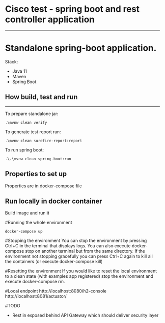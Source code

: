 # Cisco test - spring boot and rest controller application

***
# Standalone spring-boot application.
Stack:
* Java 11
* Maven 
* Spring Boot

## How build, test and run

***
To prepare standalone jar:

```
.\mvnw clean verify
```

To generate test report run:

```
.\mvnw clean surefire-report:report
```
To run spring boot:
```
.\.\mvnw clean spring-boot:run
```
## Properties to set up
Properties are in docker-compose file 

## Run locally in docker container 
Build image and run it

#Running the whole environment
```
docker-compose up
```

#Stopping the environment
You can stop the environment by pressing Ctrl+C in the terminal that displays logs.
You can also execute docker-compose stop on another terminal but from the same directory.
If the environment not stopping gracefully you can press Ctrl+C again to kill all the containers (or execute docker-compose kill)


#Resetting the environment
If you would like to reset the local environment to a clean state (with examples app registered) stop the environment and execute docker-compose rm.

#Local endpoint
http://localhost:8080/h2-console
http://localhost:8081/actuator/

#TODO
* Rest in exposed behind API Gateway which should deliver security layer